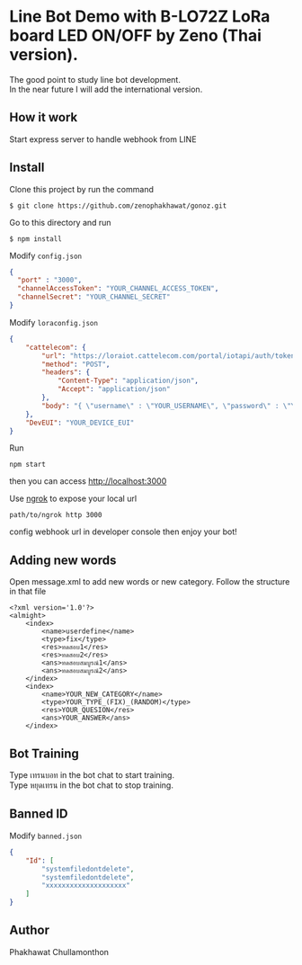 # Line Bot Demo with B-LO72Z LoRa board LED ON/OFF by Zeno (Thai version).
The good point to study line bot development.  
In the near future I will add the international version.

## How it work
Start express server to handle webhook from LINE

## Install
Clone this project by run the command
```
$ git clone https://github.com/zenophakhawat/gonoz.git
```

Go to this directory and run
```
$ npm install
```

Modify `config.json`
```json
{
  "port" : "3000",
  "channelAccessToken": "YOUR_CHANNEL_ACCESS_TOKEN",
  "channelSecret": "YOUR_CHANNEL_SECRET"
}
```

Modify `loraconfig.json`
```json
{
    "cattelecom": {
        "url": "https://loraiot.cattelecom.com/portal/iotapi/auth/token",
        "method": "POST",
        "headers": {
            "Content-Type": "application/json",
            "Accept": "application/json"
        },
        "body": "{ \"username\" : \"YOUR_USERNAME\", \"password\" : \"YOUR_PASSWORD\" }"
    },
    "DevEUI": "YOUR_DEVICE_EUI"
}
```
Run
```
npm start
```
then you can access [http://localhost:3000](http://localhost:3000)

Use [ngrok](https://ngrok.com/) to expose your local url
```
path/to/ngrok http 3000
```
config webhook url in developer console then enjoy your bot!

## Adding new words
Open message.xml to add new words or new category. Follow the structure in that file
```
<?xml version='1.0'?>
<almight>
    <index>
        <name>userdefine</name>
        <type>fix</type>
        <res>ทดสอบ1</res>
        <res>ทดสอบ2</res>
        <ans>ทดสอบสมบูรณ์1</ans>
        <ans>ทดสอบสมบูรณ์2</ans>
    </index>
    <index>
        <name>YOUR_NEW_CATEGORY</name>
        <type>YOUR_TYPE_(FIX)_(RANDOM)</type>
        <res>YOUR_QUESION</res>
        <ans>YOUR_ANSWER</ans>
    </index>
```

## Bot Training
Type เทรนบอท in the bot chat to start training.  
Type หยุดเทรน in the bot chat to stop training.

## Banned ID
Modify `banned.json`
```json
{
    "Id": [
        "systemfiledontdelete",
        "systemfiledontdelete",
        "xxxxxxxxxxxxxxxxxxxx"
    ]
}
```

## Author
Phakhawat Chullamonthon
